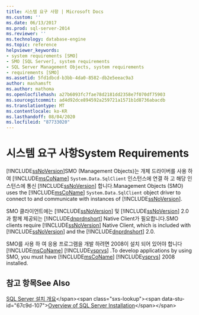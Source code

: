 ```yaml
---
title: 시스템 요구 사항 | Microsoft Docs
ms.custom: ''
ms.date: 06/13/2017
ms.prod: sql-server-2014
ms.reviewer: ''
ms.technology: database-engine
ms.topic: reference
helpviewer_keywords:
- system requirements [SMO]
- SMO [SQL Server], system requirements
- SQL Server Management Objects, system requirements
- requirements [SMO]
ms.assetid: 5fd1dbcd-b3bb-4da0-8582-db2e5eeac9a3
author: mashamsft
ms.author: mathoma
ms.openlocfilehash: a27b6093fc7fae78d2181dd2358e7f070df75903
ms.sourcegitcommit: ad4d92dce894592a259721a1571b1d8736abacdb
ms.translationtype: MT
ms.contentlocale: ko-KR
ms.lasthandoff: 08/04/2020
ms.locfileid: "87733020"
---
```

# <a name="system-requirements"></a><span data-ttu-id="67c9d-102">시스템 요구 사항</span><span class="sxs-lookup"><span data-stu-id="67c9d-102">System Requirements</span></span>
  [!INCLUDE[ssNoVersion](../../includes/ssnoversion-md.md)]<span data-ttu-id="67c9d-103">SMO (Management Objects)는 개체 드라이버를 사용 하 여 [!INCLUDE[msCoName](../../includes/msconame-md.md)] `System.Data.SqlClient` 인스턴스에 연결 하 고 해당 인스턴스에 통신 [!INCLUDE[ssNoVersion](../../includes/ssnoversion-md.md)] 합니다.</span><span class="sxs-lookup"><span data-stu-id="67c9d-103">Management Objects (SMO) uses the [!INCLUDE[msCoName](../../includes/msconame-md.md)] `System.Data.SqlClient` object driver to connect to and communicate with instances of [!INCLUDE[ssNoVersion](../../includes/ssnoversion-md.md)].</span></span>  
  
 <span data-ttu-id="67c9d-104">SMO 클라이언트에는 [!INCLUDE[ssNoVersion](../../includes/ssnoversion-md.md)] 및 [!INCLUDE[ssNoVersion](../../includes/ssnoversion-md.md)] 2.0과 함께 제공되는 [!INCLUDE[dnprdnshort](../../includes/dnprdnshort-md.md)] Native Client가 필요합니다.</span><span class="sxs-lookup"><span data-stu-id="67c9d-104">SMO clients require [!INCLUDE[ssNoVersion](../../includes/ssnoversion-md.md)] Native Client, which is included with [!INCLUDE[ssNoVersion](../../includes/ssnoversion-md.md)] and the [!INCLUDE[dnprdnshort](../../includes/dnprdnshort-md.md)] 2.0.</span></span>  
  
 <span data-ttu-id="67c9d-105">SMO를 사용 하 여 응용 프로그램을 개발 하려면 2008이 설치 되어 있어야 합니다 [!INCLUDE[msCoName](../../includes/msconame-md.md)] [!INCLUDE[vsprvs](../../includes/vsprvs-md.md)] .</span><span class="sxs-lookup"><span data-stu-id="67c9d-105">To develop applications by using SMO, you must have [!INCLUDE[msCoName](../../includes/msconame-md.md)] [!INCLUDE[vsprvs](../../includes/vsprvs-md.md)] 2008 installed.</span></span>  
  
## <a name="see-also"></a><span data-ttu-id="67c9d-106">참고 항목</span><span class="sxs-lookup"><span data-stu-id="67c9d-106">See Also</span></span>  
 <span data-ttu-id="67c9d-107">[SQL Server 설치 개요](https://technet.microsoft.com/library/bb500438\(v=SQL.105\).aspx)</span><span class="sxs-lookup"><span data-stu-id="67c9d-107">[Overview of SQL Server Installation](https://technet.microsoft.com/library/bb500438\(v=SQL.105\).aspx)</span></span>  
  
  
